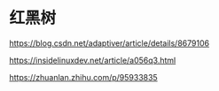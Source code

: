 # 红黑树
https://blog.csdn.net/adaptiver/article/details/8679106

https://insidelinuxdev.net/article/a056q3.html


https://zhuanlan.zhihu.com/p/95933835